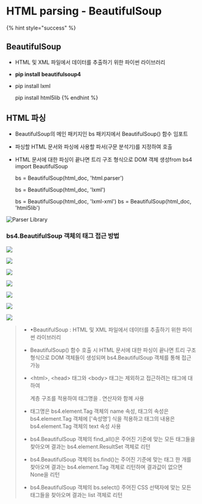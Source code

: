 # HTML parsing - BeautifulSoup

{% hint style="success" %}
## BeautifulSoup

* HTML 및 XML 파일에서 데이터를 추출하기 위한 파이썬 라이브러리
* **pip install beautifulsoup4**
* pip install lxml

  pip install html5lib
{% endhint %}

## HTML 파싱

* BeautifulSoup의 메인 패키지인 bs 패키지에서 BeautifulSoup\(\) 함수 임포트
* 파싱할 HTML 문서와 파싱에 사용할 파서\(구문 분석기\)를 지정하여 호출
* HTML 문서에 대한 파싱이 끝나면 트리 구조 형식으로 DOM 객체 생성from bs4 import BeautifulSoup

  bs = BeautifulSoup\(html\_doc, 'html.parser'\)

  bs = BeautifulSoup\(html\_doc, 'lxml'\)

  bs = BeautifulSoup\(html\_doc, 'lxml-xml'\)  bs = BeautifulSoup\(html\_doc, 'html5lib'\)

![Parser Library](../.gitbook/assets/image%20%28248%29.png)

### bs4.BeautifulSoup 객체의 태그 접근 방법

![](../.gitbook/assets/image%20%28227%29.png)

![](../.gitbook/assets/image%20%28245%29.png)

![](../.gitbook/assets/image%20%28242%29.png)

![](../.gitbook/assets/image%20%28246%29.png)

![](../.gitbook/assets/image%20%28243%29.png)

![](../.gitbook/assets/image%20%28249%29.png)

![](../.gitbook/assets/image%20%28225%29.png)

> * •BeautifulSoup : HTML 및 XML 파일에서 데이터를 추출하기  위한 파이썬 라이브러리
> * BeautifulSoup\(\) 함수 호출 시 HTML 문서에 대한 파싱이  끝나면 트리 구조 형식으로 DOM 객체들이 생성되며  bs4.BeautifulSoup 객체를 통해 접근 가능
> * &lt;html&gt;, &lt;head&gt; 태그와 &lt;body&gt; 태그는 제외하고 접근하려는  태그에 대하여
>
>   계층 구조를 적용하여 태그명을 . 연산자와 함께 사용
>
> * 태그명은 bs4.element.Tag 객체의 name 속성, 태그의 속성은  bs4.element.Tag 객체에 \['속성명'\] 식을 적용하고 태그의  내용은 bs4.element.Tag 객체의 text 속성 사용
> * bs4.BeautifulSoup 객체의 find\_all\(\)은 주어진 기준에 맞는 모든 태그들을 찾아오며 결과는 bs4.element.ResultSet 객체로 리턴
> *  bs4.BeautifulSoup 객체의 bs.find\(\)는 주어진 기준에 맞는 태그 한 개를 찾아오며 결과는 bs4.element.Tag 객체로 리턴하며 결과값이 없으면 None을 리턴 
> * bs4.BeautifulSoup 객체의 bs.select\(\) 주어진 CSS 선택자에 맞는 모든 태그들을 찾아오며 결과는 list 객체로 리턴

